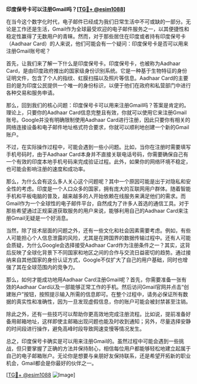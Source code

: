**印度保号卡可以注册Gmail吗？[[TG💪+ @esim1088](https://t.me/s/esim1088)]**

在当今这个数字化时代，电子邮件已经成为我们日常生活中不可或缺的一部分。无论是工作还是生活，Gmail作为全球最受欢迎的电子邮件服务之一，以其便捷性和稳定性赢得了无数用户的青睐。然而，对于那些居住在印度或者持有印度保号卡（Aadhaar Card）的人来说，他们可能会有一个疑问：印度保号卡是否可以用来注册Gmail账号呢？

首先，让我们来了解一下什么是印度保号卡。印度保号卡，也被称为Aadhaar Card，是由印度政府推出的国家级身份识别系统。它是一种基于生物特征的身份证明文件，包含了个人的指纹、虹膜扫描以及照片等信息。Aadhaar Card的主要目的是为印度公民提供一个唯一的身份标识，以便于他们在政府和私营部门中进行各种交易和服务申请。

那么，回到我们的核心问题：印度保号卡可以用来注册Gmail吗？答案是肯定的。理论上，只要你的Aadhaar Card信息完整且有效，你就可以使用它来注册Gmail账号。Google并没有明确限制使用Aadhaar Card进行注册，因此只要你有相关的网络连接设备和电子邮件地址格式符合要求，你就可以顺利地创建一个新的Gmail账户。

不过，在实际操作过程中，可能会遇到一些小问题。比如，当你在注册时需要填写手机号码时，由于Aadhaar Card本身并不直接关联电话号码，你需要确保自己有一个有效的印度本地手机号码来完成验证过程。此外，如果你的网络环境不稳定，也可能会影响注册的速度和成功率。

那么，为什么会有这么多人关心这个问题呢？其中一个原因可能是出于对隐私和安全性的考虑。印度是一个人口众多的国家，拥有庞大的互联网用户群体。随着智能手机和平板电脑的普及，越来越多的人开始依赖在线服务来满足他们的需求。而Gmail作为一个全球性的电子邮件平台，自然成为了许多人首选的通信工具。对于那些希望通过正规渠道获取服务的用户来说，能够利用自己的Aadhaar Card来注册Gmail无疑是一个好消息。

当然，除了技术层面的问题之外，还有一些文化和社会因素需要考虑。例如，有些人可能担心个人信息泄露的风险，尤其是在跨国界的数据传输过程中。还有人可能会质疑，为什么Google会选择接受Aadhaar Card作为注册条件之一？其实，这背后反映了全球化背景下不同国家和地区之间的合作与交流日益密切的趋势。通过接纳来自其他国家的身份认证方式，Google不仅扩大了自己的用户基础，同时也增强了其在全球范围内的竞争力。

那么，如何才能成功地用Aadhaar Card注册Gmail呢？首先，你需要准备一张有效的Aadhaar Card以及一部能够正常工作的手机。然后访问Gmail官网并点击“创建账户”按钮，按照提示输入所需的信息即可。在整个过程中，请务必保证所有数据的真实性和准确性，因为一旦发现虚假信息，你的账户可能会被封禁甚至注销。

除此之外，还有一些技巧可以帮助你更高效地完成注册流程。比如说，提前准备好备用邮箱地址，这样即使主邮箱出现问题也能及时收到通知；另外，尽量选择安静的时间段进行操作，避免高峰时段导致网速变慢等情况发生。

总之，印度保号卡确实是可以用来注册Gmail的。虽然过程中可能会遇到一些挑战，但只要掌握了正确的方法并保持耐心，相信每位用户都能够轻松地建立起属于自己的电子邮箱账户。无论你是想要与亲朋好友保持联系，还是希望开拓新的职业机会，Gmail都会是你最好的伙伴之一。

[[TG💪+ @esim1088](https://t.me/s/esim1088) ![Image](https://i.postimg.cc/4NQfJmqS/Snipaste-2025-05-13-00-14-12.png)]